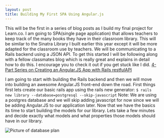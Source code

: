 ```yaml
---
layout: post
title: Building My First SPA Using Angular.js
---
```



This will be the first in a series of blog posts as I build my final project for Learn.co. I am going to SPA(single page application) that allows teachers to keep track of the many books they have in their classroom library. This will be similar to the Sinatra Library I built earlier this year except it will be more adapted for the classroom use by teachers. We will be communicating to a Rails backend using a JSON API. To get this started I will be following along with a fellow classmates blog which is really great and explains in detail how to do this. I encourage you to check it out if you get stuck like I did. [4-Part Series on Creating an Angular.JS App with Rails restfulAPI](https://medium.com/@lukeghenco) 

I am going to start with building the Rails backend and then we will move into building an awesome Angular.JS front-end down the road. First things first lets create our basic rails app using the rails new generator: 
`$ rails new library --database=postgresql --skip-javascript` 
Note: We are using a postgres database and we will skip adding javascript for now since we will be adding Angular.JS to our application later. Now that we have the basics its time to start building the models for our library. Lets take a few minutes and decide exactly what models and what properties those models should have in our library. 

![Picture of database plan](http://tuckerbohman5.github.io/images/ng-lib-db.jpg "Database Plan For Library")
